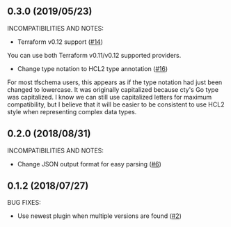 ## 0.3.0 (2019/05/23)

INCOMPATIBILITIES AND NOTES:

* Terraform v0.12 support ([#14](https://github.com/minamijoyo/tfschema/pull/14))

You can use both Terraform v0.11/v0.12 supported providers.

* Change type notation to HCL2 type annotation ([#16](https://github.com/minamijoyo/tfschema/pull/16))

For most tfschema users, this appears as if the type notation had just been changed to lowercase.
It was originally capitalized because cty's Go type was capitalized.
I know we can still use capitalized letters for maximum compatibility, but I believe that it will be easier to be consistent to use HCL2 style when representing complex data types.

## 0.2.0 (2018/08/31)

INCOMPATIBILITIES AND NOTES:

* Change JSON output format for easy parsing ([#6](https://github.com/minamijoyo/tfschema/pull/6))

## 0.1.2 (2018/07/27)

BUG FIXES:

* Use newest plugin when multiple versions are found ([#2](https://github.com/minamijoyo/tfschema/pull/2))
